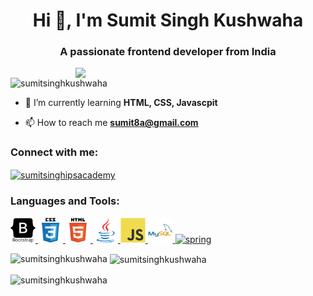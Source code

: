 <h1 align="center">Hi 👋, I'm Sumit Singh Kushwaha</h1>
<h3 align="center">A passionate frontend developer from India</h3>
<img align="right" src="https://encrypted-tbn0.gstatic.com/images?q=tbn:ANd9GcQiPwgcB8knuNnCcNz_xcgyjXToEHudx6db4xf8atfP&s" width="400">

<p align="left"> <img src="https://komarev.com/ghpvc/?username=sumitsinghkushwaha&label=Profile%20views&color=0e75b6&style=flat" alt="sumitsinghkushwaha" /> </p>

- 🌱 I’m currently learning **HTML, CSS, Javascpit**

- 📫 How to reach me **sumit8a@gmail.com**

<h3 align="left">Connect with me:</h3>
<p align="left">
<a href="https://linkedin.com/in/sumitsinghipsacademy" target="blank"><img align="center" src="https://raw.githubusercontent.com/rahuldkjain/github-profile-readme-generator/master/src/images/icons/Social/linked-in-alt.svg" alt="sumitsinghipsacademy" height="30" width="40" /></a>
</p>

<h3 align="left">Languages and Tools:</h3>
<p align="left"> <a href="https://getbootstrap.com" target="_blank" rel="noreferrer"> <img src="https://raw.githubusercontent.com/devicons/devicon/master/icons/bootstrap/bootstrap-plain-wordmark.svg" alt="bootstrap" width="40" height="40"/> </a> <a href="https://www.w3schools.com/css/" target="_blank" rel="noreferrer"> <img src="https://raw.githubusercontent.com/devicons/devicon/master/icons/css3/css3-original-wordmark.svg" alt="css3" width="40" height="40"/> </a> <a href="https://www.w3.org/html/" target="_blank" rel="noreferrer"> <img src="https://raw.githubusercontent.com/devicons/devicon/master/icons/html5/html5-original-wordmark.svg" alt="html5" width="40" height="40"/> </a> <a href="https://www.java.com" target="_blank" rel="noreferrer"> <img src="https://raw.githubusercontent.com/devicons/devicon/master/icons/java/java-original.svg" alt="java" width="40" height="40"/> </a> <a href="https://developer.mozilla.org/en-US/docs/Web/JavaScript" target="_blank" rel="noreferrer"> <img src="https://raw.githubusercontent.com/devicons/devicon/master/icons/javascript/javascript-original.svg" alt="javascript" width="40" height="40"/> </a> <a href="https://www.mysql.com/" target="_blank" rel="noreferrer"> <img src="https://raw.githubusercontent.com/devicons/devicon/master/icons/mysql/mysql-original-wordmark.svg" alt="mysql" width="40" height="40"/> </a> <a href="https://spring.io/" target="_blank" rel="noreferrer"> <img src="https://www.vectorlogo.zone/logos/springio/springio-icon.svg" alt="spring" width="40" height="40"/> </a> </p>

<p><img align="left" src="https://github-readme-stats.vercel.app/api/top-langs?username=sumitsinghkushwaha&show_icons=true&locale=en&layout=compact" alt="sumitsinghkushwaha" /></p>

<p>&nbsp;<img align="center" src="https://github-readme-stats.vercel.app/api?username=sumitsinghkushwaha&show_icons=true&locale=en" alt="sumitsinghkushwaha" /></p>

<p><img align="center" src="https://github-readme-streak-stats.herokuapp.com/?user=sumitsinghkushwaha&" alt="sumitsinghkushwaha" /></p>
